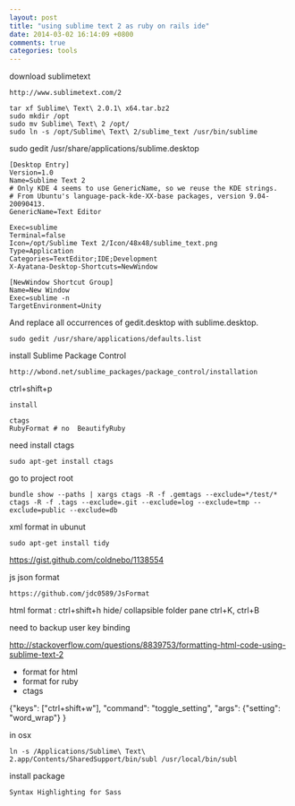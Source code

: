 ```yaml
---
layout: post
title: "using sublime text 2 as ruby on rails ide"
date: 2014-03-02 16:14:09 +0800
comments: true
categories: tools
---
```



download sublimetext
```
http://www.sublimetext.com/2
```
```
tar xf Sublime\ Text\ 2.0.1\ x64.tar.bz2
sudo mkdir /opt
sudo mv Sublime\ Text\ 2 /opt/
sudo ln -s /opt/Sublime\ Text\ 2/sublime_text /usr/bin/sublime
```

sudo gedit /usr/share/applications/sublime.desktop
```
[Desktop Entry]
Version=1.0
Name=Sublime Text 2
# Only KDE 4 seems to use GenericName, so we reuse the KDE strings.
# From Ubuntu's language-pack-kde-XX-base packages, version 9.04-20090413.
GenericName=Text Editor

Exec=sublime
Terminal=false
Icon=/opt/Sublime Text 2/Icon/48x48/sublime_text.png
Type=Application
Categories=TextEditor;IDE;Development
X-Ayatana-Desktop-Shortcuts=NewWindow

[NewWindow Shortcut Group]
Name=New Window
Exec=sublime -n
TargetEnvironment=Unity
```


And replace all occurrences of gedit.desktop with sublime.desktop.
```
sudo gedit /usr/share/applications/defaults.list
```



install Sublime Package Control
```
http://wbond.net/sublime_packages/package_control/installation
```

ctrl+shift+p
```
install

ctags
RubyFormat # no  BeautifyRuby
```


need install ctags 
```
sudo apt-get install ctags
```

go to project root
```
bundle show --paths | xargs ctags -R -f .gemtags --exclude=*/test/* 
ctags -R -f .tags --exclude=.git --exclude=log --exclude=tmp --exclude=public --exclude=db
```



xml format in ubunut
```
sudo apt-get install tidy
```
https://gist.github.com/coldnebo/1138554



js  json format
```
https://github.com/jdc0589/JsFormat
```


html format : ctrl+shift+h
hide/ collapsible folder pane  ctrl+K, ctrl+B

need to backup user key binding


http://stackoverflow.com/questions/8839753/formatting-html-code-using-sublime-text-2


- format for html 
- format for ruby
- ctags

{"keys": ["ctrl+shift+w"], "command": "toggle_setting", "args": {"setting": "word_wrap"} }


in osx
```
ln -s /Applications/Sublime\ Text\ 2.app/Contents/SharedSupport/bin/subl /usr/local/bin/subl
```

install package
```
Syntax Highlighting for Sass
```